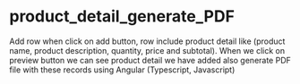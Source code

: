 # product_detail_generate_PDF
Add row when click on add button, row include product detail like (product name, product description, quantity, price and subtotal). When we click on preview button we can see product detail we have added also generate PDF file with these records using Angular (Typescript, Javascript)
